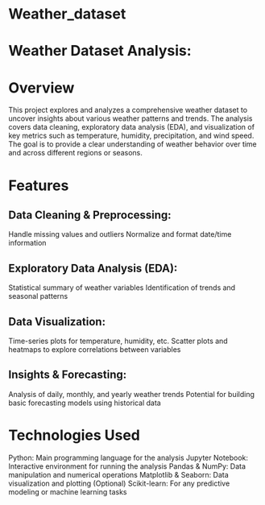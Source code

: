 # Weather_dataset

# Weather Dataset Analysis:

# Overview

This project explores and analyzes a comprehensive weather dataset to uncover insights about various weather patterns and trends. The analysis covers data cleaning, exploratory data analysis (EDA), and visualization of key metrics such as temperature, humidity, precipitation, and wind speed. The goal is to provide a clear understanding of weather behavior over time and across different regions or seasons.

# Features

## Data Cleaning & Preprocessing:
Handle missing values and outliers
Normalize and format date/time information
## Exploratory Data Analysis (EDA):
Statistical summary of weather variables
Identification of trends and seasonal patterns
## Data Visualization:
Time-series plots for temperature, humidity, etc.
Scatter plots and heatmaps to explore correlations between variables
## Insights & Forecasting:
Analysis of daily, monthly, and yearly weather trends
Potential for building basic forecasting models using historical data

# Technologies Used

Python: Main programming language for the analysis
Jupyter Notebook: Interactive environment for running the analysis
Pandas & NumPy: Data manipulation and numerical operations
Matplotlib & Seaborn: Data visualization and plotting
(Optional) Scikit-learn: For any predictive modeling or machine learning tasks
